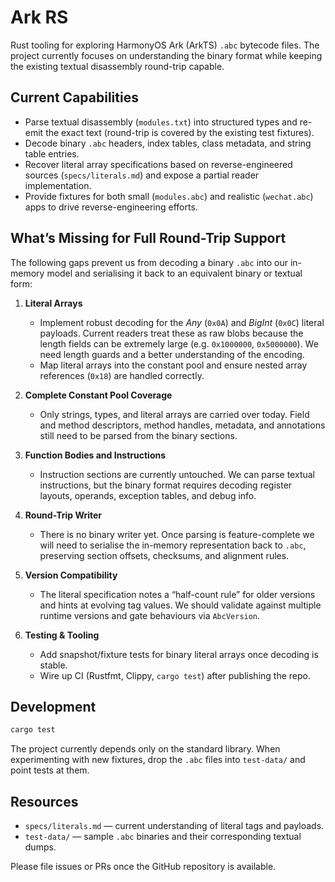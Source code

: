 # Ark RS

Rust tooling for exploring HarmonyOS Ark (ArkTS) `.abc` bytecode files. The
project currently focuses on understanding the binary format while keeping the
existing textual disassembly round-trip capable.

## Current Capabilities

- Parse textual disassembly (`modules.txt`) into structured types and re-emit
  the exact text (round-trip is covered by the existing test fixtures).
- Decode binary `.abc` headers, index tables, class metadata, and string table
  entries.
- Recover literal array specifications based on reverse-engineered sources
  (`specs/literals.md`) and expose a partial reader implementation.
- Provide fixtures for both small (`modules.abc`) and realistic
  (`wechat.abc`) apps to drive reverse-engineering efforts.

## What’s Missing for Full Round-Trip Support

The following gaps prevent us from decoding a binary `.abc` into our in-memory
model and serialising it back to an equivalent binary or textual form:

1. **Literal Arrays**
   - Implement robust decoding for the *Any* (`0x0A`) and *BigInt* (`0x0C`)
     literal payloads. Current readers treat these as raw blobs because the
     length fields can be extremely large (e.g. `0x1000000`, `0x5000000`). We
     need length guards and a better understanding of the encoding.
   - Map literal arrays into the constant pool and ensure nested array
     references (`0x18`) are handled correctly.

2. **Complete Constant Pool Coverage**
   - Only strings, types, and literal arrays are carried over today. Field and
     method descriptors, method handles, metadata, and annotations still need
     to be parsed from the binary sections.

3. **Function Bodies and Instructions**
   - Instruction sections are currently untouched. We can parse textual
     instructions, but the binary format requires decoding register layouts,
     operands, exception tables, and debug info.

4. **Round-Trip Writer**
   - There is no binary writer yet. Once parsing is feature-complete we will
     need to serialise the in-memory representation back to `.abc`, preserving
     section offsets, checksums, and alignment rules.

5. **Version Compatibility**
   - The literal specification notes a “half-count rule” for older versions and
     hints at evolving tag values. We should validate against multiple runtime
     versions and gate behaviours via `AbcVersion`.

6. **Testing & Tooling**
   - Add snapshot/fixture tests for binary literal arrays once decoding is
     stable.
   - Wire up CI (Rustfmt, Clippy, `cargo test`) after publishing the repo.

## Development

```bash
cargo test
```

The project currently depends only on the standard library. When experimenting
with new fixtures, drop the `.abc` files into `test-data/` and point tests at
them.

## Resources

- `specs/literals.md` — current understanding of literal tags and payloads.
- `test-data/` — sample `.abc` binaries and their corresponding textual dumps.

Please file issues or PRs once the GitHub repository is available.

